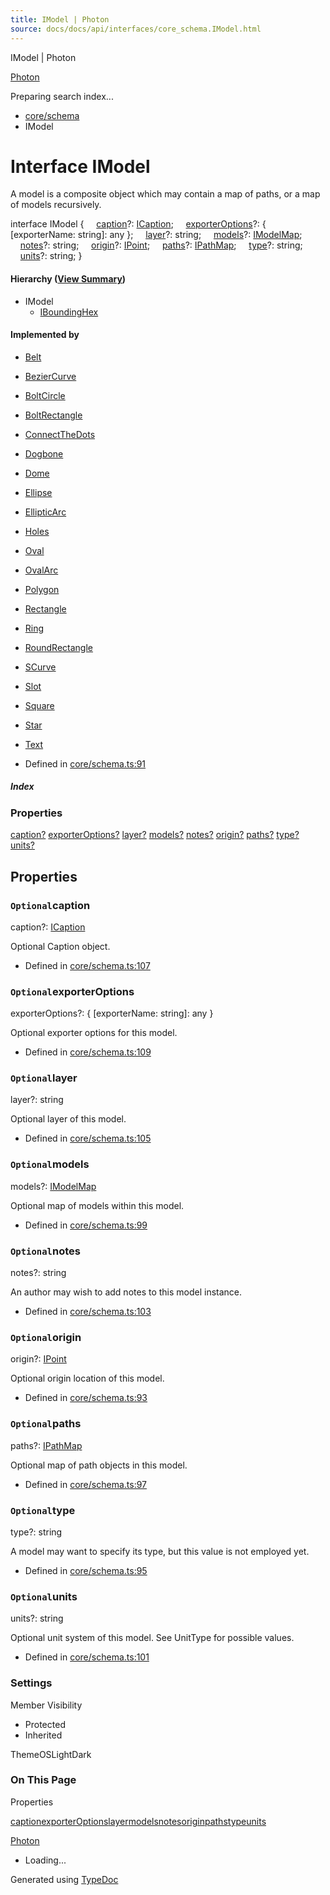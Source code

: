 ```yaml
---
title: IModel | Photon
source: docs/docs/api/interfaces/core_schema.IModel.html
---
```


IModel | Photon

[Photon](../index.md)




Preparing search index...

* [core/schema](../modules/core_schema.md)
* IModel

# Interface IModel

A model is a composite object which may contain a map of paths, or a map of models recursively.

interface IModel {
    [caption](#caption)?: [ICaption](core_schema.ICaption.md);
    [exporterOptions](#exporteroptions)?: { [exporterName: string]: any };
    [layer](#layer)?: string;
    [models](#models)?: [IModelMap](core_schema.IModelMap.md);
    [notes](#notes)?: string;
    [origin](#origin)?: [IPoint](core_schema.IPoint.md);
    [paths](#paths)?: [IPathMap](core_schema.IPathMap.md);
    [type](#type)?: string;
    [units](#units)?: string;
}

#### Hierarchy ([View Summary](../hierarchy.md#core/schema.IModel))

* IModel
  + [IBoundingHex](core_maker.IBoundingHex.md)

#### Implemented by

* [Belt](../classes/models_Belt.Belt.md)
* [BezierCurve](../classes/models_BezierCurve-esm.BezierCurve.md)
* [BoltCircle](../classes/models_BoltCircle.BoltCircle.md)
* [BoltRectangle](../classes/models_BoltRectangle.BoltRectangle.md)
* [ConnectTheDots](../classes/models_ConnectTheDots.ConnectTheDots.md)
* [Dogbone](../classes/models_Dogbone.Dogbone.md)
* [Dome](../classes/models_Dome.Dome.md)
* [Ellipse](../classes/models_Ellipse.Ellipse.md)
* [EllipticArc](../classes/models_Ellipse.EllipticArc.md)
* [Holes](../classes/models_Holes.Holes.md)
* [Oval](../classes/models_Oval.Oval.md)
* [OvalArc](../classes/models_OvalArc.OvalArc.md)
* [Polygon](../classes/models_Polygon.Polygon.md)
* [Rectangle](../classes/models_Rectangle.Rectangle.md)
* [Ring](../classes/models_Ring.Ring.md)
* [RoundRectangle](../classes/models_RoundRectangle.RoundRectangle.md)
* [SCurve](../classes/models_SCurve.SCurve.md)
* [Slot](../classes/models_Slot.Slot.md)
* [Square](../classes/models_Square.Square.md)
* [Star](../classes/models_Star.Star.md)
* [Text](../classes/models_Text.Text.md)

* Defined in [core/schema.ts:91](https://github.com/mwhite454/photon/blob/main/packages/photon/src/core/schema.ts#L91)

##### Index

### Properties

[caption?](#caption)
[exporterOptions?](#exporteroptions)
[layer?](#layer)
[models?](#models)
[notes?](#notes)
[origin?](#origin)
[paths?](#paths)
[type?](#type)
[units?](#units)

## Properties

### `Optional`caption

caption?: [ICaption](core_schema.ICaption.md)

Optional Caption object.

* Defined in [core/schema.ts:107](https://github.com/mwhite454/photon/blob/main/packages/photon/src/core/schema.ts#L107)

### `Optional`exporterOptions

exporterOptions?: { [exporterName: string]: any }

Optional exporter options for this model.

* Defined in [core/schema.ts:109](https://github.com/mwhite454/photon/blob/main/packages/photon/src/core/schema.ts#L109)

### `Optional`layer

layer?: string

Optional layer of this model.

* Defined in [core/schema.ts:105](https://github.com/mwhite454/photon/blob/main/packages/photon/src/core/schema.ts#L105)

### `Optional`models

models?: [IModelMap](core_schema.IModelMap.md)

Optional map of models within this model.

* Defined in [core/schema.ts:99](https://github.com/mwhite454/photon/blob/main/packages/photon/src/core/schema.ts#L99)

### `Optional`notes

notes?: string

An author may wish to add notes to this model instance.

* Defined in [core/schema.ts:103](https://github.com/mwhite454/photon/blob/main/packages/photon/src/core/schema.ts#L103)

### `Optional`origin

origin?: [IPoint](core_schema.IPoint.md)

Optional origin location of this model.

* Defined in [core/schema.ts:93](https://github.com/mwhite454/photon/blob/main/packages/photon/src/core/schema.ts#L93)

### `Optional`paths

paths?: [IPathMap](core_schema.IPathMap.md)

Optional map of path objects in this model.

* Defined in [core/schema.ts:97](https://github.com/mwhite454/photon/blob/main/packages/photon/src/core/schema.ts#L97)

### `Optional`type

type?: string

A model may want to specify its type, but this value is not employed yet.

* Defined in [core/schema.ts:95](https://github.com/mwhite454/photon/blob/main/packages/photon/src/core/schema.ts#L95)

### `Optional`units

units?: string

Optional unit system of this model. See UnitType for possible values.

* Defined in [core/schema.ts:101](https://github.com/mwhite454/photon/blob/main/packages/photon/src/core/schema.ts#L101)

### Settings

Member Visibility

* Protected
* Inherited

ThemeOSLightDark

### On This Page

Properties

[caption](#caption)[exporterOptions](#exporteroptions)[layer](#layer)[models](#models)[notes](#notes)[origin](#origin)[paths](#paths)[type](#type)[units](#units)

[Photon](../index.md)

* Loading...

Generated using [TypeDoc](https://typedoc.org/)
